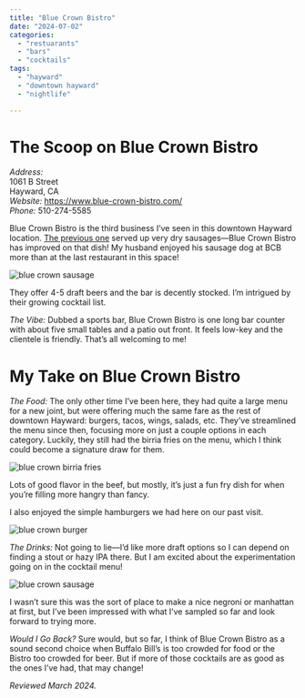 ```yaml
---
title: "Blue Crown Bistro"
date: "2024-07-02"
categories:
  - "restuarants"
  - "bars"
  - "cocktails"
tags:
  - "hayward"
  - "downtown hayward"
  - "nightlife"

---
```


# The Scoop on Blue Crown Bistro

*Address:*\
1061 B Street\
Hayward, CA\
*Website:* <https://www.blue-crown-bistro.com/>\
*Phone:* 510-274-5585

Blue Crown Bistro is the third business I’ve seen in this downtown Hayward location. [The previous one](https://thegourmez.com/blog/2016-05-12-brews-brats-review-hayward/) served up very dry sausages—Blue Crown Bistro has improved on that dish! My husband enjoyed his sausage dog at BCB more than at the last restaurant in this space!

![blue crown sausage](http://s3.amazonaws.com/thegourmez-wpmedia/2024/07/Blue-Crown+(3).jpg)

 They offer 4-5 draft beers and the bar is decently stocked. I’m intrigued by their growing cocktail list.

*The Vibe:* Dubbed a sports bar, Blue Crown Bistro is one long bar counter with about five small tables and a patio out front. It feels low-key and the clientele is friendly. That’s all welcoming to me!

# My Take on Blue Crown Bistro

*The Food:* The only other time I’ve been here, they had quite a large menu for a new joint, but were offering much the same fare as the rest of downtown Hayward: burgers, tacos, wings, salads, etc. They’ve streamlined the menu since then, focusing more on just a couple options in each category. Luckily, they still had the birria fries on the menu, which I think could become a signature draw for them.

![blue crown birria fries](http://s3.amazonaws.com/thegourmez-wpmedia/2024/07/Blue-Crown+(1).jpg)

Lots of good flavor in the beef, but mostly, it’s just a fun fry dish for when you’re filling more hangry than fancy.

I also enjoyed the simple hamburgers we had here on our past visit.

![blue crown burger](http://s3.amazonaws.com/thegourmez-wpmedia/2024/07/Blue+Crown+10+2023-1.jpg)

*The Drinks:* Not going to lie—I’d like more draft options so I can depend on finding a stout or hazy IPA there. But I am excited about the experimentation going on in the cocktail menu!

![blue crown sausage](http://s3.amazonaws.com/thegourmez-wpmedia/2024/07/Blue-Crown+(2).jpg)

 I wasn’t sure this was the sort of place to make a nice negroni or manhattan at first, but I’ve been impressed with what I’ve sampled so far and look forward to trying more.

*Would I Go Back?* Sure would, but so far, I think of Blue Crown Bistro as a sound second choice when Buffalo Bill’s is too crowded for food or the Bistro too crowded for beer. But if more of those cocktails are as good as the ones I’ve had, that may change!

*Reviewed March 2024.*
